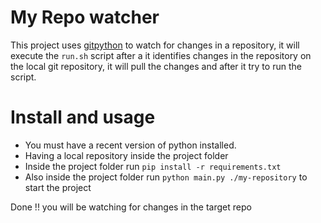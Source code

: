 # My Repo watcher

This project uses [gitpython](https://gitpython.readthedocs.io/en/stable/intro.html) to watch for changes in a repository, it will execute the `run.sh` script after a it identifies changes in the repository on the local git repository, it will pull the changes and after it try to run the script.

# Install and usage
+ You must have a recent version of python installed.
+ Having a local repository inside the project folder
+ Inside the project folder run `pip install -r requirements.txt`
+ Also inside the project folder run `python main.py ./my-repository` to start the project

Done !! you will be watching for changes in the target repo
